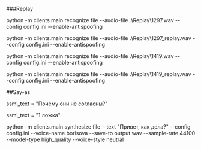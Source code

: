 ###Replay

python -m clients.main recognize file --audio-file .\Replay\1297.wav --config config.ini --enable-antispoofing

python -m clients.main recognize file --audio-file .\Replay\1297_replay.wav --config config.ini --enable-antispoofing

python -m clients.main recognize file --audio-file .\Replay\1419.wav --config config.ini --enable-antispoofing

python -m clients.main recognize file --audio-file .\Replay\1419_replay.wav --config config.ini --enable-antispoofing



##Say-as

ssml_text = "<speak>Почему <emphasis strength='strong'>они</emphasis> не согласны?</speak>"

ssml_text = "<speak><say-as interpret-as='cardinal' format='feminine_nominative'>1</say-as> ложка</speak>"
















python -m clients.main synthesize file --text "Привет, как дела?" --config config.ini --voice-name borisova --save-to output.wav --sample-rate 44100 --model-type high_quality --voice-style neutral




